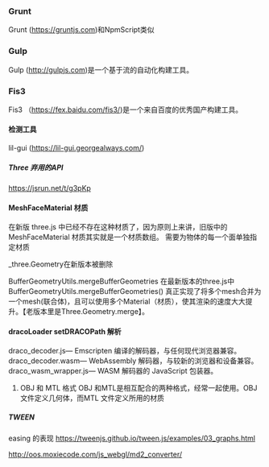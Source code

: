
### Grunt
Grunt (https://gruntjs.com)和NpmScript类似

### Gulp
Gulp (http://gulpjs.com)是一个基于流的自动化构建工具。

### Fis3
Fis3 （https://fex.baidu.com/fis3/)是一个来自百度的优秀国产构建工具。



#### 检测工具
lil-gui (https://lil-gui.georgealways.com/)


#####  Three 弃用的API

https://jsrun.net/t/g3pKp



#### MeshFaceMaterial 材质 
在新版 three.js 中已经不存在这种材质了，因为原则上来讲，旧版中的 MeshFaceMaterial 材质其实就是一个材质数组。 
需要为物体的每一个面单独指定材质



_three.Geometry在新版本被删除

BufferGeometryUtils.mergeBufferGeometries
在最新版本的three.js中 BufferGeometryUtils.mergeBufferGeometries() 真正实现了将多个mesh合并为一个mesh(联合体)，且可以使用多个Material（材质），使其渲染的速度大大提升。【老版本里是Three.Geometry.merge】。


#### dracoLoader setDRACOPath 解析
draco_decoder.js— Emscripten 编译的解码器，与任何现代浏览器兼容。
draco_decoder.wasm— WebAssembly 解码器，与较新的浏览器和设备兼容。
draco_wasm_wrapper.js— WASM 解码器的 JavaScript 包装器。

1. OBJ 和 MTL 格式
OBJ 和MTL是相互配合的两种格式，经常一起使用。OBJ 文件定义几何体，而MTL 文件定义所用的材质



##### TWEEN 
easing 的表现
https://tweenjs.github.io/tween.js/examples/03_graphs.html


 http://oos.moxiecode.com/js_webgl/md2_converter/